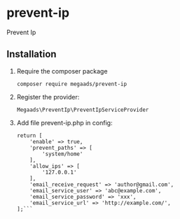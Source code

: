 # prevent-ip
Prevent Ip

## Installation

1. Require the composer package

    `composer require megaads/prevent-ip`

2. Register the provider:

    `Megaads\PreventIp\PreventIpServiceProvider`
    
3. Add file prevent-ip.php in config:
    ```
    return [
        'enable' => true,
        'prevent_paths' => [
            'system/home'
        ],
        'allow_ips' => [
            '127.0.0.1'
        ],
        'email_receive_request' => 'author@gmail.com',
        'email_service_user' => 'abc@example.com',
        'email_service_password' => 'xxx',
        'email_service_url' => 'http://example.com/',
    ];```
   
